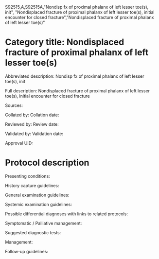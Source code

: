 S92515,A,S92515A,"Nondisp fx of proximal phalanx of left lesser toe(s), init", "Nondisplaced fracture of proximal phalanx of left lesser toe(s), initial encounter for closed fracture","Nondisplaced fracture of proximal phalanx of left lesser toe(s)"
# Category title: Nondisplaced fracture of proximal phalanx of left lesser toe(s)

Abbreviated description: Nondisp fx of proximal phalanx of left lesser toe(s), init

Full description: Nondisplaced fracture of proximal phalanx of left lesser toe(s), initial encounter for closed fracture

Sources:

Collated by:
Collation date:

Reviewed by:
Review date:

Validated by:
Validation date:

Approval UID:

# Protocol description

Presenting conditions:

History capture guidelines:

General examination guidelines:

Systemic examination guidelines:

Possible differential diagnoses with links to related protocols:

Symptomatic / Palliative management:

Suggested diagnostic tests:

Management:

Follow-up guidelines:
